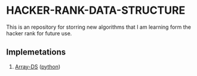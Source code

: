 # HACKER-RANK-DATA-STRUCTURE
This is an repository for storring new algorithms that I am learning form the hacker rank for future use.

## Implemetations
1. [Array-DS](https://www.hackerrank.com/challenges/arrays-ds/problem?isFullScreen=true) ([python](./python/array_ds.py))





